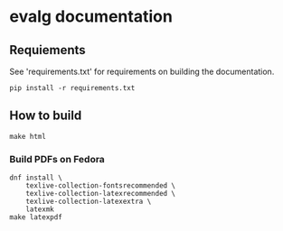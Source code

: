 # evalg documentation


## Requiements

See 'requirements.txt' for requirements on building the documentation.

```
pip install -r requirements.txt
```


## How to build

```
make html
```


### Build PDFs on Fedora

```
dnf install \
    texlive-collection-fontsrecommended \
    texlive-collection-latexrecommended \
    texlive-collection-latexextra \
    latexmk
make latexpdf
```
